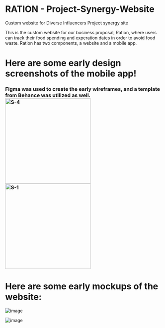 # RATION - Project-Synergy-Website
Custom website for Diverse Influencers Project synergy site


This is the custom website for our business proposal, Ration, where users can track their food spending and experation dates in order to avoid food waste. Ration has two components, a website and a mobile app. 


<h1>Here are some early design screenshots of the mobile app!</h1>

<h3>Figma was used to create the early wireframes, and a template from Behance was utilized as well. </b>






<img width="275" alt="S-4" src="https://user-images.githubusercontent.com/97007581/200374118-34f5714b-88ec-4ca7-91ea-eee4c6adc44c.png">

<img width="275" alt="S-1" src="https://user-images.githubusercontent.com/97007581/200374151-260f823b-92c6-4f54-b9f6-5bf2dff471b3.png">






<h1>Here are some early mockups of the website:</h1>

![image](https://user-images.githubusercontent.com/97007581/200374571-ad60aee8-8528-4fbd-8e05-2deed29d35aa.png)

![image](https://user-images.githubusercontent.com/97007581/200374598-3650ca82-0222-4ab0-843f-6ce23540655a.png)



